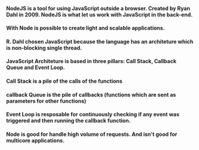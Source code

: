 #### NodeJS is a tool for using JavaScript outside a browser. Created by Ryan Dahl in 2009. NodeJS is what let us work with JavaScript in the back-end.

#### With Node is possible to create light and scalable applications.

#### R. Dahl chosen JavaScript because the language has an architeture which is non-blocking single thread.

#### JavaScript Architeture is based in three pillars: Call Stack, Callback Queue and Event Loop.

#### Call Stack is a pile of the calls of the functions

#### callback Queue is the pile of callbacks (functions which are sent as parameters for other functions)

#### Event Loop is resposable for continuously checking if any event was triggered and then running the callback function.

#### Node is good for handle high volume of requests. And isn't good for multicore applications.
